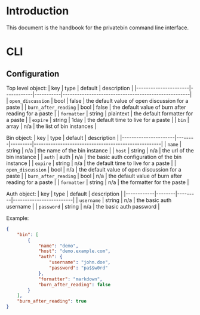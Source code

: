 # Introduction
This document is the handbook for the privatebin command line
interface.

# CLI
## Configuration
Top level object:
| key                  | type       | default   | description                                         |
|----------------------|------------|-----------|-----------------------------------------------------|
| `open_discussion`    | bool       | false     | the default value of open discussion for a paste    |
| `burn_after_reading` | bool       | false     | the default value of burn after reading for a paste |
| `formatter`          | string     | plaintext | the default formatter for a paste                   |
| `expire`             | string     | 1day      | the default time to live for a paste                |
| `bin`                | array<bin> | n/a       | the list of bin instances                           |

Bin object:
| key                  | type   | default | description                                         |
|----------------------|--------|---------|-----------------------------------------------------|
| `name`               | string | n/a     | the name of the bin instance                        |
| `host`               | string | n/a     | the url of the bin instance                         |
| `auth`               | auth   | n/a     | the basic auth configuration of the bin instance    |
| `expire`             | string | n/a     | the default time to live for a paste                |
| `open_discussion`    | bool   | n/a     | the default value of open discussion for a paste    |
| `burn_after_reading` | bool   | n/a     | the default value of burn after reading for a paste |
| `formatter`          | string | n/a     | the formatter for the paste                         |

Auth object:
| key        | type   | default | description             |
|------------|--------|---------|-------------------------|
| `username` | string | n/a     | the basic auth username |
| `password` | string | n/a     | the basic auth password |

Example:
```json
{
	"bin": [
		{
			"name": "demo",
			"host": "demo.example.com",
			"auth": {
				"username": "john.doe",
				"password": "pa$$w0rd"
			},
			"formatter": "markdown",
			"burn_after_reading": false
		}
	],
	"burn_after_reading": true
}
```
